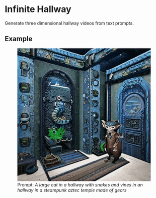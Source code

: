 # Infinite Hallway
Generate three dimensional hallway videos from text prompts.

## Example


<figure>
<center>
<img src="https://github.com/NealWadhwa/infinite-hallway/blob/main/example.gif">
</center>

<figcaption>Prompt: <em>A large cat in a hallway with snakes and vines in an hallway in a steampunk aztec temple made of gears</em></figcaption>
</figure>

